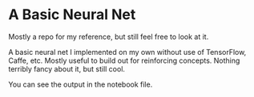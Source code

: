 # A Basic Neural Net

Mostly a repo for my reference, but still feel free to look at it. 

A basic neural net I implemented on my own without use of TensorFlow, Caffe, etc. Mostly useful to build out for reinforcing concepts. Nothing terribly fancy about it, but still cool.

You can see the output in the notebook file. 
